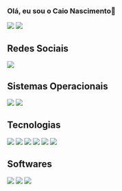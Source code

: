 ### Olá, eu sou o Caio Nascimento👋



<!--
**CaioNasc/CaioNasc** is a ✨ _special_ ✨ repository because its `README.md` (this file) appears on your GitHub profile.

Here are some ideas to get you started:

- 🔭 I’m currently working on ...
- 🌱 I’m currently learning ...
- 👯 I’m looking to collaborate on ...
- 🤔 I’m looking for help with ...
- 💬 Ask me about ...
- 📫 How to reach me: ...
- 😄 Pronouns: ele/dele
- ⚡ Fun fact: ...
-->

<div class = "menu"> 
  <img src = "https://github-readme-stats.vercel.app/api?username=caionasc&show_icons=true&theme=tokyonight")>
  <img src = "https://github-readme-stats.vercel.app/api/top-langs/?username=caionasc&hide_progress=true)">
</div>

<div class="redes">
  <h2>Redes Sociais</h2>
  <a href = "linkedin.com/in/cnbrandao"> <img src = "https://img.shields.io/badge/LinkedIn-0077B5?style=for-the-badge&logo=linkedin&logoColor=white"> </a>
</div>

<div class = "sistemasOperacionais">
  <h2>Sistemas Operacionais</h2>
  
  <img src = "https://img.shields.io/badge/Windows-0078D6.svg?style=for-the-badge&logo=Windows&logoColor=white">
  <img src = "https://img.shields.io/badge/Android-3DDC84.svg?style=for-the-badge&logo=Android&logoColor=white">

</div>

<div class = "tecnologia"> 
  <h2>Tecnologias</h2>
  <img src = "https://img.shields.io/badge/Java-ED8B00?style=for-the-badge&logo=openjdk&logoColor=white">
  <img src = "https://img.shields.io/badge/HTML5-E34F26?style=for-the-badge&logo=html5&logoColor=white">
  <img src = "https://img.shields.io/badge/CSS3-1572B6?style=for-the-badge&logo=css3&logoColor=white">
  <img src = "https://img.shields.io/badge/JavaScript-F7DF1E?style=for-the-badge&logo=javascript&logoColor=black">
  <img src = "https://img.shields.io/badge/Cypress-17202C.svg?style=for-the-badge&logo=Cypress&logoColor=white">
  <img src = "https://img.shields.io/badge/Robot%20Framework-000000.svg?style=for-the-badge&logo=Robot-Framework&logoColor=white">
  
</div>

<div class = "ferramentas">
  <h2>Softwares</h2>
  <img src = "https://img.shields.io/badge/Microsoft_Office-D83B01?style=for-the-badge&logo=microsoft-office&logoColor=white">
  <img src = "https://img.shields.io/badge/Microsoft_Excel-217346?style=for-the-badge&logo=microsoft-excel&logoColor=white">
  <img src = "https://img.shields.io/badge/Power%20BI-F2C811.svg?style=for-the-badge&logo=Power-BI&logoColor=black">
</div>

